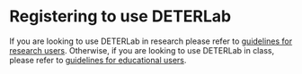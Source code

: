 # Registering to use DETERLab

If you are looking to use DETERLab in research please refer to <a href="research.md">guidelines for research users</a>. Otherwise, if you are looking to use DETERLab in class, please refer to <a href="class.md">guidelines for educational users</a>.
